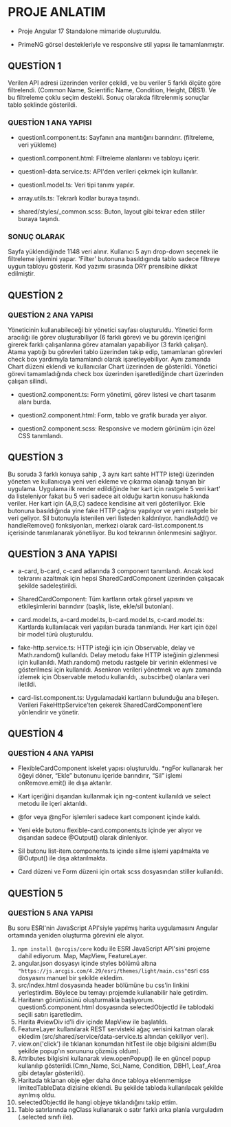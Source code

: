# PROJE ANLATIM

* Proje Angular 17 Standalone mimaride oluşturuldu.

* PrimeNG görsel destekleriyle ve responsive stil yapısı ile tamamlanmıştır.

## QUESTİON 1

Verilen API adresi üzerinden  veriler çekildi, ve bu veriler 5 farklı ölçüte göre filtrelendi. (Common Name, Scientific Name, Condition, Height, DBS1). Ve bu filtreleme çoklu seçim destekli. Sonuç olarakda filtrelenmiş sonuçlar tablo şeklinde gösterildi.

### QUESTİON 1 ANA YAPISI

* question1.component.ts: Sayfanın ana mantığını barındırır. (filtreleme, veri yükleme)

* question1.component.html: Filtreleme alanlarını ve tabloyu içerir.

* question1-data.service.ts: API'den verileri çekmek için kullanılır.

* question1.model.ts: Veri tipi tanımı yapılır.

* array.utils.ts: Tekrarlı kodlar buraya taşındı. 

* shared/styles/_common.scss: Buton, layout gibi tekrar eden stiller buraya taşındı.

### SONUÇ OLARAK

Sayfa yüklendiğinde 1148 veri alınır. Kullanıcı 5 ayrı drop-down seçenek ile filtreleme işlemini yapar. 'Filter' butonuna basıldıgında tablo sadece filtreye uygun tabloyu gösterir. Kod yazımı sırasında DRY prensibine dikkat edilmiştir.

## QUESTİON 2


### QUESTİON 2 ANA YAPISI

Yöneticinin kullanabileceği bir yönetici sayfası oluşturuldu. Yönetici form aracılığı ile görev oluşturabiliyor (6 farklı görev) ve bu görevin içeriğini girerek farklı çalışanlarına görev atamaları yapabiliyor (3 farklı çalışan). Atama yaptığı bu görevleri tablo üzerinden takip edip, tamamlanan görevleri check box yardımıyla tamamlandı olarak işaretleyebiliyor. Aynı zamanda Chart düzeni eklendi ve kullanıcılar Chart üzerinden de gösterildi. Yönetici görevi tamamladığında check box üzerinden işaretlediğinde chart üzerinden çalışan silindi.


* question2.component.ts: Form yönetimi, görev listesi ve chart tasarım alanı burda.

* question2.component.html: Form, tablo ve grafik burada yer alıyor.

* question2.component.scss: Responsive ve modern görünüm için özel CSS tanımlandı.


## QUESTİON 3

Bu soruda 3 farklı konuya sahip , 3 aynı kart sahte HTTP isteği üzerinden yöneten ve kullanıcıya yeni veri ekleme ve çıkarma olanağı tanıyan bir uygulama. Uygulama ilk render edildiğinde her kart için rastgele 5 veri kart' da listeleniyor fakat bu 5 veri sadece ait olduğu kartın konusu hakkında veriler. Her kart için (A,B,C) sadece kendisine ait veri gösteriliyor. Ekle butonuna basıldığında yine fake HTTP çağrısı yapılıyor ve yeni rastgele bir veri geliyor. Sil butonuyla istenilen veri listeden kaldırılıyor. handleAdd() ve handleRemove() fonksiyonları, merkezi olarak card-list.component.ts içerisinde tanımlanarak yönetiliyor. Bu kod tekrarının önlenmesini sağlıyor.


## QUESTİON 3 ANA YAPISI

* a-card, b-card, c-card adlarında 3 component tanımlandı. Ancak kod tekrarını azaltmak için hepsi SharedCardComponent üzerinden çalışacak şekilde sadeleştirildi.

* SharedCardComponent: Tüm kartların ortak görsel yapısını ve etkileşimlerini barındırır (başlık, liste, ekle/sil butonları).

* card.model.ts, a-card.model.ts, b-card.model.ts, c-card.model.ts: Kartlarda kullanılacak veri yapıları burada tanımlandı. Her kart için özel bir model türü oluşturuldu.

* fake-http.service.ts:  HTTP isteği için için Observable, delay ve Math.random() kullanıldı. Delay metodu fake HTTP isteğinin gizlenmesi için kullanıldı. Math.random() metodu rastgele bir verinin eklenmesi ve gösterilmesi için kullanıldı. Asenkron verileri yönetmek ve aynı zamanda izlemek için Observable metodu kullanıldı, .subscirbe() olanlara veri iletildi.

* card-list.component.ts: Uygulamadaki kartların bulunduğu ana bileşen. Verileri FakeHttpService’ten çekerek SharedCardComponent’lere yönlendirir ve yönetir.


## QUESTİON 4

### QUESTİON 4 ANA YAPISI

 * FlexibleCardComponent iskelet yapısı oluşturuldu. *ngFor kullanarak her öğeyi döner, “Ekle” butonunu içeride barındırır, “Sil” işlemi onRemove.emit() ile dışa aktarılır.
	
 * Kart içeriğini dışarıdan kullanmak için ng-content kullanıldı ve select metodu ile içeri aktarıldı.
 
 * @for veya @ngFor işlemleri sadece kart component içinde kaldı. 

 * Yeni ekle butonu flexible-card.components.ts içinde yer alıyor ve dışarıdan sadece @Output() olarak dinleniyor.

 * Sil butonu list-item.components.ts içinde silme işlemi yapılmakta ve @Output() ile dışa aktarılmakta.

 * Card düzeni ve Form düzeni için ortak scss dosyasından stiller kullanıldı.

 ## QUESTİON 5

 ### QUESTİON 5 ANA YAPISI

Bu soru ESRI'nin JavaScript API'siyle yapılmış harita uygulamasını Angular ortamında yeniden oluşturma görevini ele alıyor.

1) `npm install @arcgis/core` kodu ile ESRI JavaScript API'sini projeme dahil ediyorum. Map, MapView, FeatureLayer.
2)  angular.json dosyasyı içinde styles bölümü altına `"https://js.arcgis.com/4.29/esri/themes/light/main.css"`esri css dosyasını manuel bir şekilde ekledim.
3) src/index.html dosyasında header bölümüne bu css'in linkini yerleştirdim. Böylece bu temayı projemde kullanabilir hale getirdim.
4) Haritanın görüntüsünü oluşturmakla başlıyorum. question5.component.html dosyasında selectedObjectId ile tablodaki seçili satırı işaretledim.
5) Harita #viewDiv id’li div içinde MapView ile başlatıldı.
6) FeatureLayer kullanılarak REST servisteki ağaç verisini katman olarak ekledim (src/shared/service/data-service.ts altından çekiliyor veri).
7) view.on('click') ile tıklanan konumdan hitTest ile obje bilgisini aldım(Bu şekilde popup'ın sorununu çözmüş oldum).
8) Attributes bilgisini kullanarak view.openPopup() ile en güncel popup kullanılıp gösterildi.(Cmn_Name, Sci_Name, Condition, DBH1, Leaf_Area gibi detaylar gösterildi).
9) Haritada tıklanan obje eğer daha önce tabloya eklenmemişse limitedTableData dizisine eklendi. Bu şekilde tabloda kullanılacak şekilde ayrılmış oldu.
10) selectedObjectId ile hangi objeye tıklandığını takip ettim.
11) Tablo satırlarında ngClass kullanarak o satır farklı arka planla vurguladım (.selected sınıfı ile).

              

